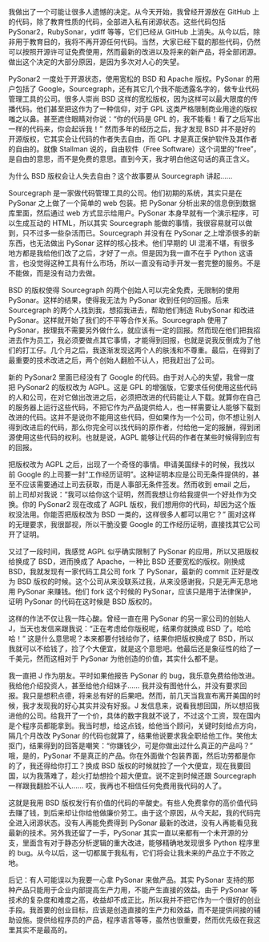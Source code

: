 我做出了一个可能让很多人遗憾的决定。从今天开始，我曾经开源放在 GitHub 上的代码，除了教育性质的代码，全部进入私有闭源状态。这些代码包括 PySonar2，RubySonar，ydiff 等等，它们已经从 GitHub 上消失。从今以后，除非用于教育目的，我将不再开源任何代码。当然，大家已经下载的那些代码，仍然可以按照开源许可证免费使用，然而最新的改进以及将来的新产品，将全部闭源。做出这个决定的大部分原因，是因为多次对人心的失望。

PySonar2 一度处于开源状态，使用宽松的 BSD 和 Apache 版权。PySonar 的用户包括了 Google，Sourcegraph，还有其它几个我不能透露名字的，做专业代码管理工具的公司。很多人崇尚 BSD 这样的宽松版权，因为这样可以最大限度的传播代码。他们甚至把这作为了一种信仰，对于 GPL 这类严格限制商业用途的版权嗤之以鼻。甚至遮住眼睛对你说：“你的代码是 GPL 的，我不能看！看了之后写出一样的代码来，你会起诉我！” 然而多年的经历之后，我才发现 BSD 并不是好的开源版权，它其实会让代码的作者失去自由，而 GPL 才是真正保护软件及其作者的自由的。就像 Stallman 说的，自由软件（Free Software）这个词里的“free”，是自由的意思，而不是免费的意思。直到今天，我才明白他这句话的真正含义。

为什么 BSD 版权会让人失去自由？这个故事要从 Sourcegraph 讲起……

Sourcegraph 是一家做代码管理工具的公司。他们初期的系统，其实只是在 PySonar 之上做了一个简单的 web 包装。把 PySonar 分析出来的信息倒到数据库里面，然后通过 web 方式显示给用户。PySonar 本身早就有一个演示程序，可以生成互动的 HTML，所以其实 Sourcegraph 能做的事情，我很容易就可以做到，只不过多一些杂活而已。Sourcegraph 并没有在 PySonar 之上增添很多的新东西，也无法做出 PySonar 这样的核心技术。他们早期的 UI 混淆不堪，有很多地方都是我给他们改了之后，才好了一点。但是因为我一直不在乎 Python 这语言，也没觉得这种工具有什么市场，所以一直没有动手开发一套完整的服务。不是不能做，而是没有动力去做。

BSD 的版权使得 Sourcegraph 的两个创始人可以完全免费，无限制的使用 PySonar。这样的结果，使得我无法为 PySonar 收到任何的回报。后来 Sourcegraph 的两个人找到我，想招我进去，帮助他们制造 RubySonar 和改进 PySonar。这样就开始了我们的不平等合作关系。Sourcegraph 使用了 PySonar，按理我不需要另外做什么，就应该有一定的回报。然而现在他们把我招进去作为员工，我必须要做点其它事情，才能得到回报，也就是说我反倒成为了他们的打工仔。几个月之后，我逐渐发现这两个人的肤浅和不尊重。最后，在得到了最重要的技术改进之后，两个创始人翻脸不认人，把我赶出了公司。

新的 PySonar2 里面已经没有了 Google 的代码。由于对人心的失望，我曾一度把 PySonar2 的版权改为 AGPL。这是 GPL 的增强版，它要求任何使用这些代码的人和公司，在对它做出改进之后，必须把改进的代码能让人下载。就算你在自己的服务器上运行这些代码，不把它作为产品提供给人，也一样需要让人能够下载到改进的代码。这并不是说你不能用这些代码，但如果作为一个公司，你不想让别人得到改进后的代码，那么你完全可以找代码的原作者，付给他一定的报酬，得到闭源使用这些代码的权利。也就是说，AGPL 能够让代码的作者在某些时候得到应有的回报。

把版权改为 AGPL 之后，出现了一个奇怪的事情。申请美国绿卡的时候，我找以前 Google 的上司要一封“工作经历证明”。这种证明本应是公司无条件提供的，甚至不应该需要通过上司去获取，而是人事部无条件签发。然而收到 email 之后，前上司却对我说：“我可以给你这个证明，然而我想让你给我提供一个好处作为交换。你的 PySonar2 现在改成了 AGPL 版权，我们想用你的代码，却因为这个版权没法用。你能否把版权改为 BSD 一类的，这样很多人都可以用它？” 面对这样的无理要求，我很鄙视，所以干脆没要 Google 的工作经历证明，直接找其它公司开了证明。

又过了一段时间，我感觉 AGPL 似乎确实限制了 PySonar 的应用，所以又把版权给换成了 BSD，进而换成了 Apache，一种比 BSD 还要宽松的版权。刚换成 BSD，我就发现有一家代码工具公司 fork 了 PySonar，最新的 commit 正好是改为 BSD 版权的时候。这个公司从来没联系过我，从来没感谢我，只是无声无息地用 PySonar 来赚钱。他们 fork 这个时候的 PySonar，应该只是用于法律保护，证明 PySonar 的代码在这时候是 BSD 版权的。

这样的作法不仅让我一阵心酸。曾经一直在用 PySonar 的另一家公司的创始人 J，当天也发信来跟我说：“正在考虑给你版税呢，结果你就换成 BSD 了。哈哈哈！” 这是什么意思呢？本来都要付钱给你了，结果你把版权换成了 BSD，所以我就可以不给钱了，捡了个大便宜，就是这个意思吧。他最后还是象征性的给了一千美元，然而这相对于 PySonar 为他创造的价值，其实什么都不是。

我一直把 J 作为朋友。平时如果他报告 PySonar 的 bug，我乐意免费给他改进。我给他介绍投资人，甚至给他介绍妹子…… 我并没有图他什么，并没有要求回报。我只是想积点德，将来总有好的后果吧。然而，前几天当我宣布离开美国的时候，我才发现我的好心其实并没有好报。J 发信息来，说看我想回国，所以想招我进他的公司。给我开了一个价，具体的数字我就不说了，不过这个工资，现在国内是个程序员都能拿到。我当时想，给这点钱，给他当个顾问，关键时刻给点方向，隔几个月改改 PySonar 的代码也就算了，结果他说要求我全职给他工作。笑他太抠门，结果得到的回答是嘲笑：“你嫌钱少，可是你做出过什么真正的产品吗？” 哦，是的，PySonar 不是真正的产品。你在外面做个包装界面，然后功劳都是你的了，我还得给你打工？换成 BSD 版权的时候就捡了一个大便宜，现在我要回国，以为我落难了，趁火打劫想捡个超大便宜。说不定到时候还跟 Sourcegraph 一样跟我翻脸不认人…… 哎，我再也不相信任何免费用我代码的人了。

这就是我用 BSD 版权发行有价值的代码的辛酸史。有些人免费拿你的高价值代码去赚了钱，到后来却让你给他做廉价劳工。由于这个原因，从今天起，我的代码完全进入闭源状态。没有人再能免费得到 PySonar 最新的改进，没有人再能看见我最新的技术。另外我还留了一手，PySonar 其实一直以来都有一个未开源的分支，里面含有对于静态分析逻辑的重大改进，能够精确地发现很多 Python 程序里的 bug。从今以后，这一切都属于我私有，它们将会让我未来的产品立于不败之地。

后记：有人可能误以为我要一心拿 PySonar 来做产品。其实 PySonar 支持的那种产品只能用于企业内部提高生产力用，不能产生直接的效益。由于 PySonar 等技术的复杂度和难度之高，收益却不成正比，所以我并不把它作为一个很好的创业手段。我首要的创业目标，应该是创造直接的生产力和效益，而不是提供间接的辅助设施。提供给程序员的产品，程序语言等等，虽然也很重要，然而优先级在我这里其实不是最高的。
